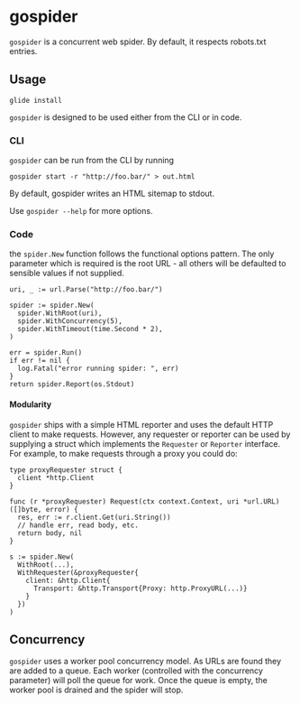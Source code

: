 # gospider

`gospider` is a concurrent web spider. By default, it respects robots.txt entries.

## Usage

    glide install

`gospider` is designed to be used either from the CLI or in code.

### CLI

`gospider` can be run from the CLI by running

    gospider start -r "http://foo.bar/" > out.html

By default, gospider writes an HTML sitemap to stdout.

Use `gospider --help` for more options.

### Code

the `spider.New` function follows the functional options pattern. The only parameter which is required
is the root URL - all others will be defaulted to sensible values if not supplied.

```
uri, _ := url.Parse("http://foo.bar/")

spider := spider.New(
  spider.WithRoot(uri),
  spider.WithConcurrency(5),
  spider.WithTimeout(time.Second * 2),
)

err = spider.Run()
if err != nil {
  log.Fatal("error running spider: ", err)
}
return spider.Report(os.Stdout)
```

#### Modularity

`gospider` ships with a simple HTML reporter and uses the default HTTP client to make requests. However, any requester
or reporter can be used by supplying a struct which implements the `Requester` or `Reporter` interface. For example,
to make requests through a proxy you could do:

```
type proxyRequester struct {
  client *http.Client
}

func (r *proxyRequester) Request(ctx context.Context, uri *url.URL) ([]byte, error) {
  res, err := r.client.Get(uri.String())
  // handle err, read body, etc.
  return body, nil
}

s := spider.New(
  WithRoot(...),
  WithRequester(&proxyRequester{
    client: &http.Client{
      Transport: &http.Transport{Proxy: http.ProxyURL(...)}
    }
  })
)

```

## Concurrency

`gospider` uses a worker pool concurrency model. As URLs are found they are added to a queue. Each
worker (controlled with the concurrency parameter) will poll the queue for work. Once the queue is empty,
the worker pool is drained and the spider will stop.
